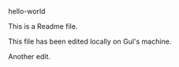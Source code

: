 hello-world

This is a Readme file.

This file has been edited locally on Gul's machine.

Another edit.
